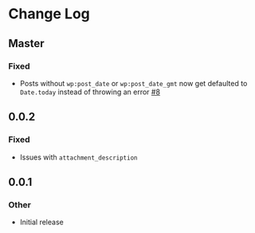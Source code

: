 # Change Log

## Master
### Fixed
* Posts without `wp:post_date` or `wp:post_date_gmt` now get defaulted to `Date.today` instead of throwing an error [#8](https://github.com/contentful/wordpress-exporter.rb/issues/8)


## 0.0.2
### Fixed
* Issues with `attachment_description`


## 0.0.1
### Other
* Initial release
